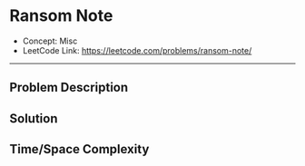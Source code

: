 # Ransom Note

- Concept: Misc
- LeetCode Link: https://leetcode.com/problems/ransom-note/

---

## Problem Description

## Solution

## Time/Space Complexity

